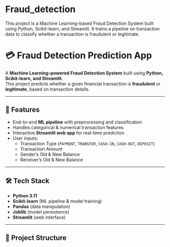 # Fraud_detection
This project is a Machine Learning-based Fraud Detection System built using Python, Scikit-learn, and Streamlit. It trains a pipeline on transaction data to classify whether a transaction is fraudulent or legitimate.

# 💳 Fraud Detection Prediction App

A **Machine Learning-powered Fraud Detection System** built using **Python, Scikit-learn, and Streamlit**.  
This project predicts whether a given financial transaction is **fraudulent** or **legitimate**, based on transaction details.

---

## 🚀 Features
- End-to-end **ML pipeline** with preprocessing and classification
- Handles categorical & numerical transaction features
- Interactive **Streamlit web app** for real-time prediction
- User inputs:
  - Transaction Type (`PAYMENT`, `TRANSFER`, `CASH-IN`, `CASH-OUT`, `DEPOSIT`)
  - Transaction Amount
  - Sender’s Old & New Balance
  - Receiver’s Old & New Balance

---

## 🛠️ Tech Stack
- **Python 3.11**
- **Scikit-learn** (ML pipeline & model training)
- **Pandas** (data manipulation)
- **Joblib** (model persistence)
- **Streamlit** (web interface)

---

## 📂 Project Structure
